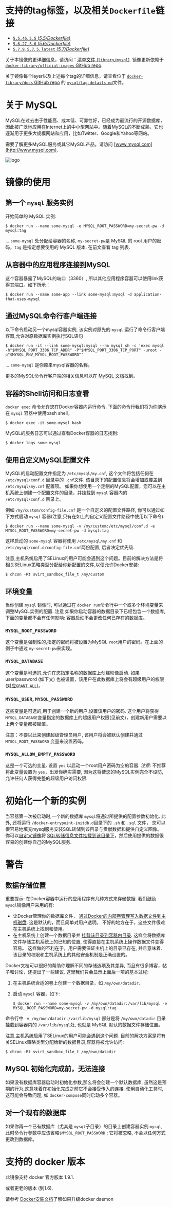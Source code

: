 # 支持的tag标签，以及相关`Dockerfile`链接

-	[`5.5.46`, `5.5` (*5.5/Dockerfile*)](https://github.com/docker-library/mysql/blob/4797ba77f07cb8ccd650a888b072f1d9de89f439/5.5/Dockerfile)
-	[`5.6.27`, `5.6` (*5.6/Dockerfile*)](https://github.com/docker-library/mysql/blob/4797ba77f07cb8ccd650a888b072f1d9de89f439/5.6/Dockerfile)
-	[`5.7.9`, `5.7`, `5`, `latest` (*5.7/Dockerfile*)](https://github.com/docker-library/mysql/blob/7dea35524a41992ed669858e80c07c5d666d5426/5.7/Dockerfile)

关于本镜像的更详细信息，请访问：[清单文件 (`library/mysql`)](https://github.com/docker-library/official-images/blob/master/library/mysql). 镜像更新依赖于 [ `docker-library/official-images` GitHub repo](https://github.com/docker-library/official-images).

关于镜像每个layer以及上述每个tag的详细信息，请查看位于 [`docker-library/docs` GitHub repo](https://github.com/docker-library/docs) 的 [ `mysql/tag-details.md`](https://github.com/docker-library/docs/blob/master/mysql/tag-details.md)文件。

# 关于 MySQL

MySQL在过去由于性能高、成本低、可靠性好，已经成为最流行的开源数据库，因此被广泛地应用在Internet上的中小型网站中。随着MySQL的不断成熟，它也逐渐用于更多大规模网站和应用，比如Twitter、Google和Yahoo等网站。

需要了解更多MySQL服务或其它MySQL产品，请访问 [www.mysql.com](http://www.mysql.com).

![logo](https://raw.githubusercontent.com/docker-library/docs/master/mysql/logo.png)

# 镜像的使用

## 第一个 `mysql` 服务实例

开始简单的 MySQL 实例:

```console
$ docker run --name some-mysql -e MYSQL_ROOT_PASSWORD=my-secret-pw -d mysql:tag
```

...  `some-mysql` 处分配给容器的名称, `my-secret-pw`是 MySQL 的 root 用户的密码，`tag` 是指定想要使用的 MySQL 版本. 在前文查看 tag 列表.

## 从容器中的应用程序连接到MySQL

这个容器暴露了MySQL的端口（3360）, 所以其他应用程序容器可以使用link获得其端口。如下所示：

```console
$ docker run --name some-app --link some-mysql:mysql -d application-that-uses-mysql
```

## 通过MySQL命令行客户端连接

以下命令启动另一个mysql容器实例, 该实例对原先的 `mysql` 运行了命令行客户端容器,允许对原数据库实例执行SQL语句

```console
$ docker run -it --link some-mysql:mysql --rm mysql sh -c 'exec mysql -h"$MYSQL_PORT_3306_TCP_ADDR" -P"$MYSQL_PORT_3306_TCP_PORT" -uroot -p"$MYSQL_ENV_MYSQL_ROOT_PASSWORD"'
```

... `some-mysql` 是你原来mysql容器的名称。

更多的MySQL命令行客户端的相关信息可以在 [MySQL 文档](http://dev.mysql.com/doc/en/mysql.html)找到。

## 容器的Shell访问和日志查看

`docker exec` 命令允许您在Docker容器内运行命令. 下面的命令行我们将为你演示在 `mysql` 容器中使用bash shell。

```console
$ docker exec -it some-mysql bash
```

MySQL的服务日志可以通过查看Docker容器的日志找到:

```console
$ docker logs some-mysql
```

## 使用自定义MySQL配置文件

MySQL的启动配置文件指定为 `/etc/mysql/my.cnf`, 这个文件将包括任何在 `/etc/mysql/conf.d` 目录中的 `.cnf`文件. 该目录下的配置信息将会增加或覆盖到 `/etc/mysql/my.cnf` 配置项。 如果你想使用一个定制的MySQL配置，您可以在主机系统上创建一个配置文件的目录，并挂载到  `mysql` 容器内的 `/etc/mysql/conf.d` 目录上。

例如 `/my/custom/config-file.cnf` 是一个自定义的配置文件路径, 你可以通过如下方式启动 `mysql` 容器(注意,只有在如上的自定义配置文件路径中使用以下命令):

```console
$ docker run --name some-mysql -v /my/custom:/etc/mysql/conf.d -e MYSQL_ROOT_PASSWORD=my-secret-pw -d mysql:tag
```

这样启动的 `some-mysql` 容器将使用 `/etc/mysql/my.cnf` 和 `/etc/mysql/conf.d/config-file.cnf`两份配置, 后者决定优先级.

注意,主机系统启用了SELinux的用户可能会遇到这个问题。目前的解决方法是将相关SELinux策略类型分配给你新配置的文件,以便允许Docker安装:
```console
$ chcon -Rt svirt_sandbox_file_t /my/custom
```

## 环境变量

当你创建 `mysql` 镜像时, 可以通过在 `docker run`命令行中一个或多个环境变量来调整MySQL实例的配置. 注意 如果你启动容器的数据目录下已经包含一个数据库,下面的变量都不会有任何影响: 容器启动不会更改任何已存在的数据库。

### `MYSQL_ROOT_PASSWORD`

这个变量是强制性的,指定的密码将被设置为MySQL `root`用户的密码。在上面的例子中通过 `my-secret-pw`来实现。

### `MYSQL_DATABASE`

这个变量是可选的,允许在您指定名称的数据库上创建映像启动. 如果 user/password (如下文) 也被设置，该用户在此数据库上将会有超级用户的权限 ([对应`GRANT ALL`](http://dev.mysql.com/doc/en/adding-users.html))。

### `MYSQL_USER`, `MYSQL_PASSWORD`

这些变量是可选的,用于创建一个新的用户,设置该用户的密码. 这个用户将获得`MYSQL_DATABASE`变量指定的数据库上的超级用户权限(见前文)，创建新用户需要以上两个变量都被赋值。

注意：不要以此来创建超级管理员用户, 该用户将会被默认创建并通过 `MYSQL_ROOT_PASSWORD` 变量来设置密码。

### `MYSQL_ALLOW_EMPTY_PASSWORD`

这是一个可选的变量. 设置 `yes` 以启动一个root用户密码为空的容器. *注意*: 不推荐将此变量设置为 `yes`，出发你确实需要, 因为这将使您的MySQL实例完全不设防,允许任何人获得完整的超级用户访问权限.

# 初始化一个新的实例

当容器第一次被启动时,一个新的数据库 `mysql`将通过所提供的配置参数初始化. 此外, 还将运行 `/docker-entrypoint-initdb.d`目录下的 `.sh` 和 `.sql` 文件， 您可以很容易地填充mysql服务安装SQL转储到该目录与贡献数据和提供自定义图像。 你可以[自定义镜像](https://docs.docker.com/reference/builder/)将 [SQL转储信息文件挂载到该目录下](https://docs.docker.com/userguide/dockervolumes/#mount-a-host-file-as-a-data-volume)，然后使用提供的数据很容易的创建你自己的MySQL服务.

# 警告

## 数据存储位置

重要提示: 在Docker容器中运行的应用程序有几种方式来存储数据. 我们鼓励 `mysql`镜像用户采用的有:

-	让Docker管理你的数据库文件， [通过Docker的内部卷管理写入数据文件到主机磁盘](https://docs.docker.com/userguide/dockervolumes/#adding-a-data-volume). 这是默认的，而且简单对用户透明。 不好的地方在于，这些文件很难在主机系统上找到和使用。
-	在主机系统上创建一个数据目录并 [挂载该目录到容器内目录](https://docs.docker.com/userguide/dockervolumes/#mount-a-host-directory-as-a-data-volume). 这样会将数据库文件存储主机系统上的已知的位置, 使得直接在主机系统上操作数据文件变得容易。 这样做的不利在于，用户需要保证主机上的目录已存在, 并且意味着. 该目录的权限和主机系统上的其他安全机制是正确设置的。

Docker文档可以很好的帮助你理解不同的存储选项及其差异, 而且有很多博客，帖子和讨论，还提出了一些建议. 这里我们只会显示上面后一项的基本过程:

1.	在主机系统合适的卷上创建一个数据目录，如 `/my/own/datadir`.
2.	启动 `mysql` 容器，如下:

	```console
	$ docker run --name some-mysql -v /my/own/datadir:/var/lib/mysql -e MYSQL_ROOT_PASSWORD=my-secret-pw -d mysql:tag
	```

命令行中 `-v /my/own/datadir:/var/lib/mysql` 部分是将 `/my/own/datadir` 目录挂载到容器内的 `/var/lib/mysql`处, 也就是 MySQL 默认的数据文件存储位置。

注意,主机系统启用了SELinux的用户可能会遇到这个问题. 目前的解决方案是将有关SELinux策略类型分配给新的数据目录,容器将被允许访问:

```console
$ chcon -Rt svirt_sandbox_file_t /my/own/datadir
```

## MySQL 初始化完成前，无法连接

如果没有数据库容器启动时初始化参数,那么将会创建一个默认数据库, 虽然这是预期的行为,这意味着在初始化完成之前它不会接受传入的连接. 使用自动化工具时,这可能会导致问题, 如 `docker-compose`同时启动多个容器。

## 对一个现有的数据库

如果你再一个已有数据库（尤其是 `mysql`子目录）的目录上创建容器实例 `mysql`, 此时命令行参数中应该省略`$MYSQL_ROOT_PASSWORD` ; 它将被忽略, 不会以任何方式更改到数据库。

# 支持的 docker 版本

此镜像支持 docker 官方版本 1.9.1.

或者更老的版本 (到1.6).

请参考 [Docker安装文档](https://docs.docker.com/installation/)了解如果升级docker daemon


